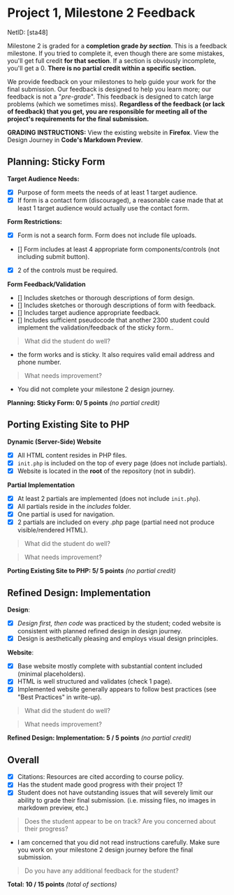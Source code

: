 # Project 1, Milestone 2 Feedback

NetID: [sta48]

Milestone 2 is graded for a **completion grade _by section_**. This is a feedback milestone. If you tried to complete it, even though there are some mistakes, you'll get full credit **for that section**. If a section is obviously incomplete, you'll get a 0. **There is no partial credit within a specific section.**

We provide feedback on your milestones to help guide your work for the final submission. Our feedback is designed to help you learn more; our feedback is not a "_pre-grade_". This feedback is designed to catch large problems (which we sometimes miss). **Regardless of the feedback (or lack of feedback) that you get, you are responsible for meeting all of the project's requirements for the final submission.**


**GRADING INSTRUCTIONS:** View the existing website in **Firefox**. View the Design Journey in **Code's Markdown Preview**.


## Planning: Sticky Form
**Target Audience Needs:**
- [x] Purpose of form meets the needs of at least 1 target audience.
- [x] If form is a contact form (discouraged), a reasonable case made that at least 1 target audience would actually use the contact form.

**Form Restrictions:**
- [x] Form is not a search form. Form does not include file uploads.
- [] Form includes at least 4 appropriate form components/controls (not including submit button).
- [x] 2 of the controls must be required.

**Form Feedback/Validation**
- [] Includes sketches or thorough descriptions of form design.
- [] Includes sketches or thorough descriptions of form with feedback.
- [] Includes target audience appropriate feedback.
- [] Includes sufficient pseudocode that another 2300 student could implement the validation/feedback of the sticky form..

> What did the student do well?
- the form works and is sticky. It also requires valid email address and phone number.  

> What needs improvement?
- You did not complete your milestone 2 design journey. 

**Planning: Sticky Form:  0/ 5 points** _(no partial credit)_


## Porting Existing Site to PHP
**Dynamic (Server-Side) Website**
- [x] All HTML content resides in PHP files.
- [x] `init.php` is included on the top of every page (does not include partials).
- [x] Website is located in the **root** of the repository (not in subdir).

**Partial Implementation**
- [x] At least 2 partials are implemented (does not include `init.php`).
- [x] All partials reside in the _includes_ folder.
- [x] One partial is used for navigation.
- [x] 2 partials are included on every .php page (partial need not produce visible/rendered HTML).

> What did the student do well?


> What needs improvement?


**Porting Existing Site to PHP:  5/ 5 points** _(no partial credit)_


## Refined Design: Implementation
**Design**:
- [x] _Design first, then code_ was practiced by the student; coded website is consistent with planned refined design in design journey.
- [x] Design is aesthetically pleasing and employs visual design principles.

**Website**:
- [x] Base website mostly complete with substantial content included (minimal placeholders).
- [x] HTML is well structured and validates (check 1 page).
- [x] Implemented website generally appears to follow best practices (see "Best Practices" in write-up).

> What did the student do well?


> What needs improvement?


**Refined Design: Implementation: 5 / 5 points** _(no partial credit)_


## Overall
- [x] Citations: Resources are cited according to course policy.
- [x] Has the student made good progress with their project 1?
- [x] Student does not have outstanding issues that will severely limit our ability to grade their final submission.
    (i.e. missing files, no images in markdown preview, etc.)

> Does the student appear to be on track? Are you concerned about their progress?
- I am concerned that you did not read instructions carefully. Make sure you work on your milestone 2 design journey before the final submission.

> Do you have any additional feedback for the student?


**Total:  10 / 15 points** _(total of sections)_
